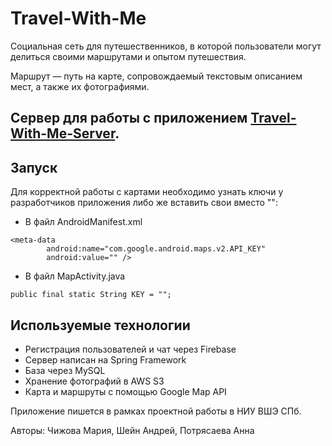 # Travel-With-Me
Социальная сеть для путешественников, в которой пользователи могут делиться своими маршрутами и опытом путешествия. 

Маршрут — путь на карте, сопровождаемый текстовым описанием мест, а также их фотографиями. 

## Сервер для работы с приложением [Travel-With-Me-Server](https://github.com/MariaChizhova/Travel-With-Me).

## Запуск

Для корректной работы с картами необходимо узнать ключи у разработчиков приложения либо же вставить свои вместо "":

 * В файл AndroidManifest.xml
```
<meta-data
        android:name="com.google.android.maps.v2.API_KEY"
        android:value="" />
```

 * В файл MapActivity.java
```
public final static String KEY = "";

```
## Используемые технологии
 * Регистрация пользователей и чат через Firebase
 * Сервер написан на Spring Framework
 * База через MySQL
 * Хранение фотографий в AWS S3
 * Карта и маршруты с помощью Google Map API

Приложение пишется в рамках проектной работы в НИУ ВШЭ СПб.

Авторы: Чижова Мария, Шейн Андрей, Потрясаева Анна


